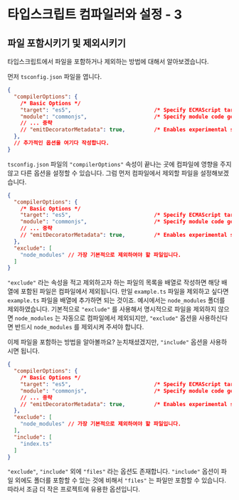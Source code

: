 # 타입스크립트 컴파일러와 설정 - 3

## 파일 포함시키기 및 제외시키기

타입스크립트에서 파일을 포함하거나 제외하는 방법에 대해서 알아보겠습니다.

먼저 `tsconfig.json` 파일을 엽니다.

```json
{
  "compilerOptions": {
    /* Basic Options */
    "target": "es5",                          /* Specify ECMAScript target version: 'ES3' (default), 'ES5', 'ES2015', 'ES2016', 'ES2017','ES2018' or 'ESNEXT'. */
    "module": "commonjs",                     /* Specify module code generation: 'none', 'commonjs', 'amd', 'system', 'umd', 'es2015', or 'ESNext'. */
    // ... 중략
    // "emitDecoratorMetadata": true,         /* Enables experimental support for emitting type metadata for decorators. */
  },
  // 추가적인 옵션을 여기다 작성합니다.
}
```

`tsconfig.json` 파일의 `"compilerOptions"` 속성이 끝나는 곳에 컴파일에 영향을 주지 않고 다른 옵션을 설정할 수 있습니다. 그럼 먼저 컴파일에서 제외할 파일을 설정해보겠습니다.

```json
{
  "compilerOptions": {
    /* Basic Options */
    "target": "es5",                          /* Specify ECMAScript target version: 'ES3' (default), 'ES5', 'ES2015', 'ES2016', 'ES2017','ES2018' or 'ESNEXT'. */
    "module": "commonjs",                     /* Specify module code generation: 'none', 'commonjs', 'amd', 'system', 'umd', 'es2015', or 'ESNext'. */
    // ... 중략
    // "emitDecoratorMetadata": true,         /* Enables experimental support for emitting type metadata for decorators. */
  },
  "exclude": [
    "node_modules" // 가장 기본적으로 제외하여야 할 파일입니다.
  ]
}
```

`"exclude"` 라는 속성을 적고 제외하고자 하는 파일의 목록을 배열로 작성하면 해당 배열에 포함된 파일은 컴파일에서 제외됩니다. 만일 `example.ts` 파일을 제외하고 싶다면 `example.ts` 파일을 배열에 추가하면 되는 것이죠. 예시에서는 `node_modules` 폴더를 제외하였습니다. 기본적으로 `"exclude"` 를 사용해서 명시적으로 파일을 제외하지 않으면 `node_modules` 는 자동으로 컴파일에서 제외되지만, `"exclude"` 옵션을 사용하신다면 반드시 `node_modules` 를 제외시켜 주셔야 합니다.

이제 파일을 포함하는 방법을 알아볼까요? 눈치채셨겠지만, `"include"` 옵션을 사용하시면 됩니다.

```json
{
  "compilerOptions": {
    /* Basic Options */
    "target": "es5",                          /* Specify ECMAScript target version: 'ES3' (default), 'ES5', 'ES2015', 'ES2016', 'ES2017','ES2018' or 'ESNEXT'. */
    "module": "commonjs",                     /* Specify module code generation: 'none', 'commonjs', 'amd', 'system', 'umd', 'es2015', or 'ESNext'. */
    // ... 중략
    // "emitDecoratorMetadata": true,         /* Enables experimental support for emitting type metadata for decorators. */
  },
  "exclude": [
    "node_modules" // 가장 기본적으로 제외하여야 할 파일입니다.
  ],
  "include": [
  	"index.ts"
  ]
}
```

`"exclude"`, `"include"` 외에 `"files"` 라는 옵션도 존재합니다. `"include"` 옵션이 파일 외에도 폴더를 포함할 수 있는 것에 비해서 `"files"` 는 파일만 포함할 수 있습니다. 따라서 조금 더 작은 프로젝트에 유용한 옵션입니다.

